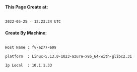 
   
#### This Page Create at:

```bash

2022-05-25 - 12:23:24 UTC

```

#### Create By Machine:

```bash

Host Name : fv-az77-699

platform  : Linux-5.13.0-1023-azure-x86_64-with-glibc2.31

Ip Local  : 10.1.1.33

```

